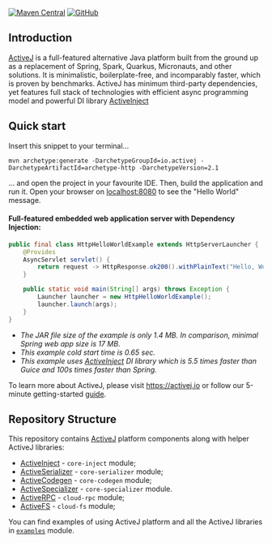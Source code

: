 [![Maven Central](https://img.shields.io/maven-central/v/io.activej/activej)](https://mvnrepository.com/artifact/io.activej)
[![GitHub](https://img.shields.io/github/license/activej/activej)](https://github.com/activej/activej/blob/master/LICENSE)

## Introduction

[ActiveJ](https://activej.io) is a full-featured alternative Java platform built from the ground up as a replacement of Spring, 
Spark, Quarkus, Micronauts, and other solutions. It is minimalistic, boilerplate-free, and incomparably faster, which is proven by benchmarks.
ActiveJ has minimum third-party dependencies, yet features full stack of technologies with efficient async programming model and powerful 
DI library [ActiveInject](https://inject.activej.io)

## Quick start

Insert this snippet to your terminal...

```
mvn archetype:generate -DarchetypeGroupId=io.activej -DarchetypeArtifactId=archetype-http -DarchetypeVersion=2.1
```

... and open the project in your favourite IDE. Then, build the application and run it. Open your browser on [localhost:8080](http://localhost:8080) 
to see the "Hello World" message. 

#### Full-featured embedded web application server with Dependency Injection:
```java
public final class HttpHelloWorldExample extends HttpServerLauncher { 
    @Provides
    AsyncServlet servlet() { 
        return request -> HttpResponse.ok200().withPlainText("Hello, World!");
    }

    public static void main(String[] args) throws Exception {
        Launcher launcher = new HttpHelloWorldExample();
        launcher.launch(args); 
    }
}
```
- *The JAR file size of the example is only 1.4 MB. In comparison, minimal Spring web app size is 17 MB*.
- *This example cold start time is 0.65 sec.*
- *This example uses [ActiveInject](https://inject.activej.io) DI library which is 5.5 times faster than Guice and 100s times faster than Spring.*

To learn more about ActiveJ, please visit https://activej.io or follow our 5-minute getting-started 
[guide](https://activej.io/tutorials/getting-started). 

## Repository Structure
This repository contains [ActiveJ](https://activej.io) platform components along with helper ActiveJ libraries:
* [ActiveInject](https://inject.activej.io) - `core-inject` module;
* [ActiveSerializer](https://serializer.activej.io) - `core-serializer` module;
* [ActiveCodegen](https://codegen.activej.io) - `core-codegen` module;
* [ActiveSpecializer](https://specializer.activej.io) - `core-specializer` module.
* [ActiveRPC](https://rpc.activej.io) - `cloud-rpc` module;
* [ActiveFS](https://fs.activej.io) - `cloud-fs` module;

You can find examples of using ActiveJ platform and all the ActiveJ libraries in [`examples`](https://github.com/activej/activej/tree/master/examples) module.
